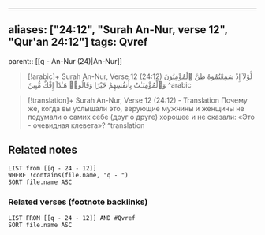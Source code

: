 
---
aliases: ["24:12", "Surah An-Nur, verse 12", "Qur'an 24:12"]
tags: Qvref
---

parent:: [[q - An-Nur (24)|An-Nur]]

> [!arabic]+ Surah An-Nur, Verse 12 (24:12)
> <span class="quran-arabic">لَّوْلَآ إِذْ سَمِعْتُمُوهُ ظَنَّ ٱلْمُؤْمِنُونَ وَٱلْمُؤْمِنَـٰتُ بِأَنفُسِهِمْ خَيْرًا وَقَالُوا۟ هَـٰذَآ إِفْكٌ مُّبِينٌ</span>
^arabic

> [!translation]+ Surah An-Nur, Verse 12 (24:12) - Translation
> Почему же, когда вы услышали это, верующие мужчины и женщины не подумали о самих себе (друг о друге) хорошее и не сказали: «Это - очевидная клевета»?
^translation



## Related notes
```dataview
LIST from [[q - 24 - 12]]
WHERE !contains(file.name, "q - ")
SORT file.name ASC
```

### Related verses (footnote backlinks)
```dataview
LIST FROM [[q - 24 - 12]] AND #Qvref
SORT file.name ASC
```

